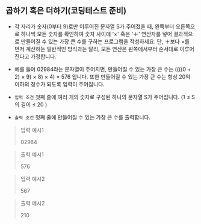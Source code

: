 ## 곱하기 혹은 더하기(코딩테스트 준비)

- 각 자리가 숫자(0부터 9)로만 이루어진 문자열 S가 주어졌을 때, 왼쪽부터 오른쪽으로 하나씩 모든 숫자를 확인하여 숫자 사이에 '×' 혹은 '＋' 연산자를 넣어 결과적으로 만들어질 수 있는 가장 큰 수를 구하는 프로그램을 작성하세요. 단, ＋보다 ×를 먼저 계산하는 일반적인 방식과는 달리, 모든 연산은 왼쪽에서부터 순서대로 이루어진다고 가정합니다.

- 예를 들어 02984라는 문자열이 주어지면, 만들어질 수 있는 가장 큰 수는 ((((0 + 2) × 9) × 8) × 4) = 576 입니다. 또한 만들어질 수 있는 가장 큰 수는 항상 20억 이하의 정수가 되도록 입력이 주어집니다.

* `입력 조건` 첫째 줄에 여러 개의 숫자로 구성된 하나의 문자열 S가 주어집니다. (1 ≤ S의 길이 ≤ 20 )

* `출력 조건` 첫째 줄에 만들어질 수 있는 가장 큰 수를 출력합니다.

> 입력 예시1<br>
>
> 02984

> 출력 예시1<br>
>
> 576

> 입력 예시2<br>
>
> 567

> 출력 예시2<br>
>
> 210
